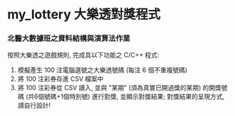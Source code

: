 # my_lottery 大樂透對獎程式
### 北醫大數據班之資料結構與演算法作業
按照大樂透之遊戲規則, 完成具以下功能之 C/C++ 程式:
1. 模擬產生 100 注電腦選號之大樂透號碼 (每注 6 個不重複號碼)
2. 將 100 注彩券存進 CSV 檔案中
3. 將 100 注彩券從 CSV 讀入, 並與 "某期" (須為真實已開過獎的某期) 的開獎號碼 (共6個號碼+1個特別號) 進行對獎, 並顯示對獎結果; 對獎結果的呈現方式, 請自行設計!
